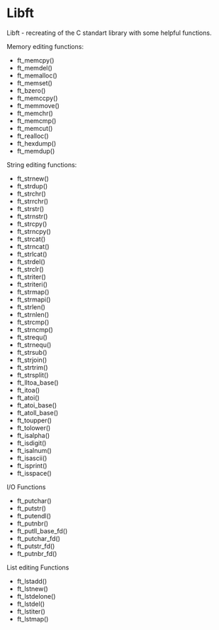 # Libft
Libft - recreating of the C standart library with some helpful functions.

Memory editing functions:
* ft_memcpy()
* ft_memdel()
* ft_memalloc()
* ft_memset()
* ft_bzero()
* ft_memccpy()
* ft_memmove()
* ft_memchr()
* ft_memcmp()
* ft_memcut()
* ft_realloc()
* ft_hexdump()
* ft_memdup()

String editing functions:
* ft_strnew()
* ft_strdup()
* ft_strchr()
* ft_strrchr()
* ft_strstr()
* ft_strnstr()
* ft_strcpy()
* ft_strncpy()
* ft_strcat()
* ft_strncat()
* ft_strlcat()
* ft_strdel()
* ft_strclr()
* ft_striter()
* ft_striteri()
* ft_strmap()
* ft_strmapi()
* ft_strlen()
* ft_strnlen()
* ft_strcmp()
* ft_strncmp()
* ft_strequ()
* ft_strnequ()
* ft_strsub()
* ft_strjoin()
* ft_strtrim()
* ft_strsplit()
* ft_lltoa_base()
* ft_itoa()
* ft_atoi()
* ft_atoi_base()
* ft_atoll_base()
* ft_toupper()
* ft_tolower()
* ft_isalpha()
* ft_isdigit()
* ft_isalnum()
* ft_isascii()
* ft_isprint()
* ft_isspace()

I/O Functions
* ft_putchar()
* ft_putstr()
* ft_putendl()
* ft_putnbr()
* ft_putll_base_fd()
* ft_putchar_fd()
* ft_putstr_fd()
* ft_putnbr_fd()

List editing Functions
* ft_lstadd()
* ft_lstnew()
* ft_lstdelone()
* ft_lstdel()
* ft_lstiter()
* ft_lstmap()
